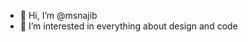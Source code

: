 - 👋 Hi, I’m @msnajib
- 👀 I’m interested in everything about design and code

<!---
msnajib/msnajib is a ✨ special ✨ repository because its `README.md` (this file) appears on your GitHub profile.
You can click the Preview link to take a look at your changes.
--->

